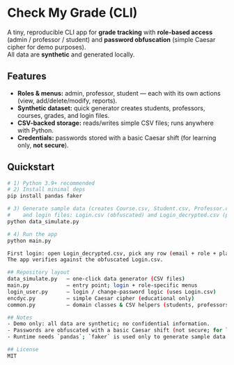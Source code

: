 # Check My Grade (CLI)

A tiny, reproducible CLI app for **grade tracking** with **role-based access** (admin / professor / student) and **password obfuscation** (simple Caesar cipher for demo purposes).  
All data are **synthetic** and generated locally.

## Features
- **Roles & menus:** admin, professor, student — each with its own actions (view, add/delete/modify, reports).
- **Synthetic dataset:** quick generator creates students, professors, courses, grades, and login files.
- **CSV-backed storage:** reads/writes simple CSV files; runs anywhere with Python.
- **Credentials:** passwords stored with a basic Caesar shift (for learning only, **not secure**).

## Quickstart
```bash
# 1) Python 3.9+ recommended
# 2) Install minimal deps
pip install pandas faker

# 3) Generate sample data (creates Course.csv, Student.csv, Professor.csv, Grades.csv,
#    and login files: Login.csv (obfuscated) and Login_decrypted.csv (plaintext))
python data_simulate.py

# 4) Run the app
python main.py

First login: open Login_decrypted.csv, pick any row (email + role + plaintext password), and sign in at the prompt.
The app verifies against the obfuscated Login.csv.

## Repository layout
data_simulate.py   — one-click data generator (CSV files)
main.py            — entry point; login + role-specific menus
login_user.py      — login / change-password logic (uses Login.csv)
encdyc.py          — simple Caesar cipher (educational only)
common.py          — domain classes & CSV helpers (students, professors, courses, grades)

## Notes
- Demo only: all data are synthetic; no confidential information.
- Passwords are obfuscated with a basic Caesar shift (not secure; for learning).
- Runtime needs `pandas`; `faker` is used only to generate sample data.

## License
MIT

